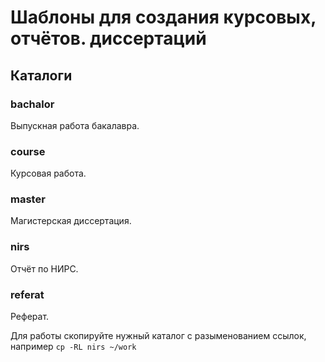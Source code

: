 # Шаблоны для создания курсовых, отчётов. диссертаций #

## Каталоги ##

### bachalor ###
Выпускная работа бакалавра.

### course ###
Курсовая работа.

### master ###
Магистерская диссертация.

### nirs ###
Отчёт по НИРС.

### referat ###
Реферат.

Для работы скопируйте нужный каталог с разыменованием ссылок, например
`cp -RL nirs ~/work`


